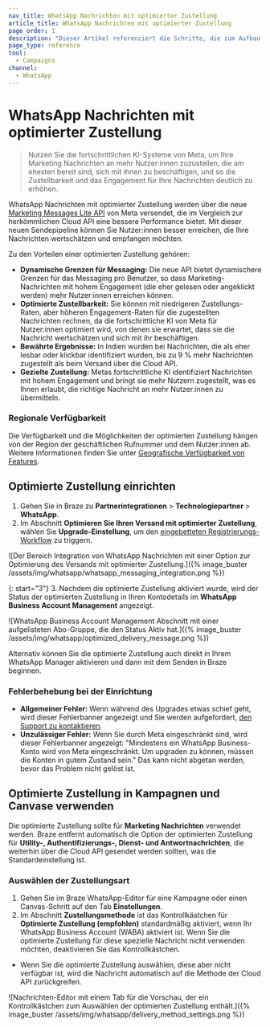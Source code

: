 ```yaml
---
nav_title: WhatsApp Nachrichten mit optimierter Zustellung
article_title: WhatsApp Nachrichten mit optimierter Zustellung
page_order: 1
description: "Dieser Artikel referenziert die Schritte, die zum Aufbau und zur Erstellung einer WhatsApp Nachricht mit optimierter Zustellung gehören."
page_type: reference
tool:
  - Campaigns
channel:
  - WhatsApp
---
```


# WhatsApp Nachrichten mit optimierter Zustellung

> Nutzen Sie die fortschrittlichen KI-Systeme von Meta, um Ihre Marketing Nachrichten an mehr Nutzer:innen zuzustellen, die am ehesten bereit sind, sich mit ihnen zu beschäftigen, und so die Zustellbarkeit und das Engagement für Ihre Nachrichten deutlich zu erhöhen.

WhatsApp Nachrichten mit optimierter Zustellung werden über die neue [Marketing Messages Lite API](https://developers.facebook.com/docs/whatsapp/marketing-messages-lite-api/) von Meta versendet, die im Vergleich zur herkömmlichen Cloud API eine bessere Performance bietet. Mit dieser neuen Sendepipeline können Sie Nutzer:innen besser erreichen, die Ihre Nachrichten wertschätzen und empfangen möchten.

Zu den Vorteilen einer optimierten Zustellung gehören:

- **Dynamische Grenzen für Messaging:** Die neue API bietet dynamischere Grenzen für das Messaging pro Benutzer, so dass Marketing-Nachrichten mit hohem Engagement (die eher gelesen oder angeklickt werden) mehr Nutzer:innen erreichen können.
- **Optimierte Zustellbarkeit:** Sie können mit niedrigeren Zustellungs-Raten, aber höheren Engagement-Raten für die zugestellten Nachrichten rechnen, da die fortschrittliche KI von Meta für Nutzer:innen optimiert wird, von denen sie erwartet, dass sie die Nachricht wertschätzen und sich mit ihr beschäftigen. 
- **Bewährte Ergebnisse:** In Indien wurden bei Nachrichten, die als eher lesbar oder klickbar identifiziert wurden, bis zu 9 % mehr Nachrichten zugestellt als beim Versand über die Cloud API.
- **Gezielte Zustellung:** Metas fortschrittliche KI identifiziert Nachrichten mit hohem Engagement und bringt sie mehr Nutzern zugestellt, was es Ihnen erlaubt, die richtige Nachricht an mehr Nutzer:innen zu übermitteln.

### Regionale Verfügbarkeit

Die Verfügbarkeit und die Möglichkeiten der optimierten Zustellung hängen von der Region der geschäftlichen Rufnummer und dem Nutzer:innen ab. Weitere Informationen finden Sie unter [Geografische Verfügbarkeit von Features](https://developers.facebook.com/docs/whatsapp/marketing-messages-lite-api/get-started#geographic-availability-of-features). 

## Optimierte Zustellung einrichten

1. Gehen Sie in Braze zu **Partnerintegrationen** > **Technologiepartner** > **WhatsApp**.
2. Im Abschnitt **Optimieren Sie Ihren Versand mit optimierter Zustellung**, wählen Sie **Upgrade-Einstellung**, um den [eingebetteten Registrierungs-Workflow]({{site.baseurl}}/user_guide/message_building_by_channel/whatsapp/overview/embedded_signup/) zu triggern.

\![Der Bereich Integration von WhatsApp Nachrichten mit einer Option zur Optimierung des Versands mit optimierter Zustellung.]({% image_buster /assets/img/whatsapp/whatsapp_messaging_integration.png %})

{: start="3"}
3\. Nachdem die optimierte Zustellung aktiviert wurde, wird der Status der optimierten Zustellung in Ihren Kontodetails im **WhatsApp Business Account Management** angezeigt.

\![WhatsApp Business Account Management Abschnitt mit einer aufgelisteten Abo-Gruppe, die den Status Aktiv hat.]({% image_buster /assets/img/whatsapp/optimized_delivery_message.png %})

Alternativ können Sie die optimierte Zustellung auch direkt in Ihrem WhatsApp Manager aktivieren und dann mit dem Senden in Braze beginnen.

### Fehlerbehebung bei der Einrichtung

- **Allgemeiner Fehler:** Wenn während des Upgrades etwas schief geht, wird dieser Fehlerbanner angezeigt und Sie werden aufgefordert, [den Support zu kontaktieren]({{site.baseurl}}/braze_support/).
- **Unzulässiger Fehler:** Wenn Sie durch Meta eingeschränkt sind, wird dieser Fehlerbanner angezeigt: "Mindestens ein WhatsApp Business-Konto wird von Meta eingeschränkt. Um upgraden zu können, müssen die Konten in gutem Zustand sein." Das kann nicht abgetan werden, bevor das Problem nicht gelöst ist.

## Optimierte Zustellung in Kampagnen und Canvase verwenden

Die optimierte Zustellung sollte für **Marketing Nachrichten** verwendet werden. Braze entfernt automatisch die Option der optimierten Zustellung für **Utility-, Authentifizierungs-, Dienst- und Antwortnachrichten**, die weiterhin über die Cloud API gesendet werden sollten, was die Standardeinstellung ist. 

### Auswählen der Zustellungsart

1. Gehen Sie im Braze WhatsApp-Editor für eine Kampagne oder einen Canvas-Schritt auf den Tab **Einstellungen**.
2. Im Abschnitt **Zustellungsmethode** ist das Kontrollkästchen für **Optimierte Zustellung (empfohlen)** standardmäßig aktiviert, wenn Ihr WhatsApp Business Account (WABA) aktiviert ist. Wenn Sie die optimierte Zustellung für diese spezielle Nachricht nicht verwenden möchten, deaktivieren Sie das Kontrollkästchen.
- Wenn Sie die optimierte Zustellung auswählen, diese aber nicht verfügbar ist, wird die Nachricht automatisch auf die Methode der Cloud API zurückgreifen.

\![Nachrichten-Editor mit einem Tab für die Vorschau, der ein Kontrollkästchen zum Auswählen der optimierten Zustellung enthält.]({% image_buster /assets/img/whatsapp/delivery_method_settings.png %})